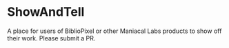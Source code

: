 # ShowAndTell
A place for users of BiblioPixel or other Maniacal Labs products to show off their work. Please submit a PR.
